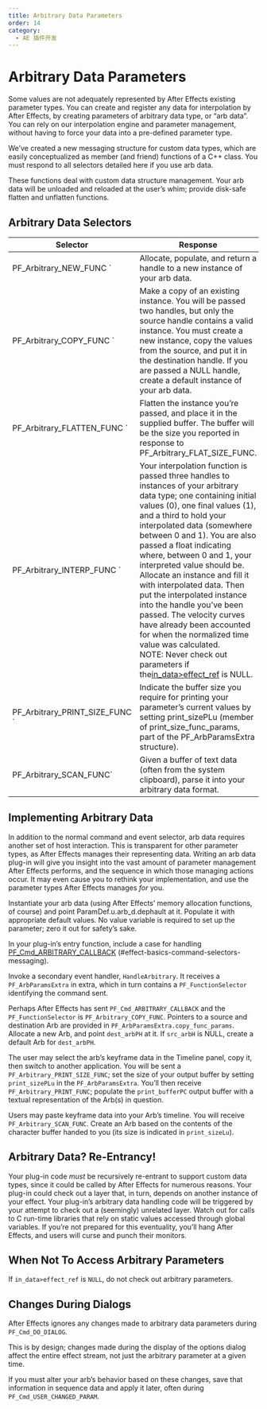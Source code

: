 ```yaml
---
title: Arbitrary Data Parameters
order: 14
category:
  - AE 插件开发
---
```

# Arbitrary Data Parameters

Some values are not adequately represented by After Effects existing parameter types. You can create and register any data for interpolation by After Effects, by creating parameters of arbitrary data type, or “arb data”. You can rely on our interpolation engine and parameter management, without having to force your data into a pre-defined parameter type.

We’ve created a new messaging structure for custom data types, which are easily conceptualized as member (and friend) functions of a C++ class. You must respond to all selectors detailed here if you use arb data.

These functions deal with custom data structure management. Your arb data will be unloaded and reloaded at the user’s whim; provide disk-safe flatten and unflatten functions.

## Arbitrary Data Selectors

| **Selector** | **Response** |
|--- | --- |
| PF_Arbitrary_NEW_FUNC ` | Allocate, populate, and return a handle to a new instance of your arb data. | | PF_Arbitrary_DISPOSE_FUNC` | Free and destroy an instance of your arbitrary data type. |
| PF_Arbitrary_COPY_FUNC ` | Make a copy of an existing instance. You will be passed two handles, but only the source handle contains a valid instance. You must create a new instance, copy the values from the source, and put it in the destination handle. If you are passed a NULL handle, create a default instance of your arb data. | | PF_Arbitrary_FLAT_SIZE_FUNC` | You’ll be passed a handle to an instance of your data type, and a variable in which you return the size of a flattened version of that instance. |
| PF_Arbitrary_FLATTEN_FUNC ` | Flatten the instance you’re passed, and place it in the supplied buffer. The buffer will be the size you reported in response to PF_Arbitrary_FLAT_SIZE_FUNC. | | PF_Arbitrary_UNFLATTEN_FUNC` | Unpack the buffer into an instance of your arbitrary data type, and put in the handle which you’ve been passed. |
| PF_Arbitrary_INTERP_FUNC ` | Your interpolation function is passed three handles to instances of your arbitrary data type; one containing initial values (0), one final values (1), and a third to hold your interpolated data (somewhere between 0 and 1). You are also passed a float indicating where, between 0 and 1, your interpreted value should be.<br />Allocate an instance and fill it with interpolated data. Then put the interpolated instance into the handle you’ve been passed. The velocity curves have already been accounted for when the normalized time value was calculated.<br />NOTE: Never check out parameters if the[in_data&gt;effect_ref](../effect-basics/PF_InData.html) is NULL. | | PF_Arbitrary_COMPARE_FUNC` | You are passed two instances of your arbitrary data, and a pointer to a comparison result. Populate the result with one of the values for PF_ArbCompareResult (see AE_Effect.h) to indicate whether the first was equal to, less than, more than, or simply not equal to the second. |
| PF_Arbitrary_PRINT_SIZE_FUNC ` | Indicate the buffer size you require for printing your parameter’s current values by setting print_sizePLu (member of print_size_func_params, part of the PF_ArbParamsExtra structure). | | PF_Arbitrary_PRINT_FUNC` | Format your arbitrary data for text-based export, and copy the result to the buffer. This can be as elaborate as you would like. Your plug-in should emulate the cut-and-paste behavior for pasting text representations of parameter settings (into a Microsoft Excel spreadsheet, for example) displayed by the plug-ins shipped with After Effects. You have a great deal of flexibility in how you format your output. |
| PF_Arbitrary_SCAN_FUNC` | Given a buffer of text data (often from the system clipboard), parse it into your arbitrary data format. |

## Implementing Arbitrary Data

In addition to the normal command and event selector, arb data requires another set of host interaction. This is transparent for other parameter types, as After Effects manages their representing data. Writing an arb data plug-in will give you insight into the vast amount of parameter management After Effects performs, and the sequence in which those managing actions occur. It may even cause you to rethink your implementation, and use the parameter types After Effects manages _for_ you.

Instantiate your arb data (using After Effects’ memory allocation functions, of course) and point ParamDef.u.arb_d.dephault at it. Populate it with appropriate default values. No value variable is required to set up the parameter; zero it out for safety’s sake.

In your plug-in’s entry function, include a case for handling [PF_Cmd_ARBITRARY_CALLBACK](../effect-basics/command-selectors.html) (#effect-basics-command-selectors-messaging).

Invoke a secondary event handler, `HandleArbitrary`. It receives a `PF_ArbParamsExtra` in extra, which in turn contains a `PF_FunctionSelector` identifying the command sent.

Perhaps After Effects has sent `PF_Cmd_ARBITRARY_CALLBACK` and the `PF_FunctionSelector` is `PF_Arbitrary_COPY_FUNC`. Pointers to a source and destination Arb are provided in `PF_ArbParamsExtra.copy_func_params`. Allocate a new Arb, and point `dest_arbPH` at it. If `src_arbH` is NULL, create a default Arb for `dest_arbPH`.

The user may select the arb’s keyframe data in the Timeline panel, copy it, then switch to another application. You will be sent a `PF_Arbitrary_PRINT_SIZE_FUNC`; set the size of your output buffer by setting `print_sizePLu` in the `PF_ArbParamsExtra`. You’ll then receive `PF_Arbitrary_PRINT_FUNC`; populate the `print_bufferPC` output buffer with a textual representation of the Arb(s) in question.

Users may paste keyframe data into your Arb’s timeline. You will receive `PF_Arbitrary_SCAN_FUNC`. Create an Arb based on the contents of the character buffer handed to you (its size is indicated in `print_sizeLu`).

## Arbitrary Data? Re-Entrancy!

Your plug-in code _must_ be recursively re-entrant to support custom data types, since it could be called by After Effects for numerous reasons. Your plug-in could check out a layer that, in turn, depends on another instance of your effect. Your plug-in’s arbitrary data handling code will be triggered by your attempt to check out a (seemingly) unrelated layer. Watch out for calls to C run-time libraries that rely on static values accessed through global variables. If you’re not prepared for this eventuality, you’ll hang After Effects, and users will curse and punch their monitors.

## When Not To Access Arbitrary Parameters

If `in_data>effect_ref` is `NULL`, do not check out arbitrary parameters.

## Changes During Dialogs

After Effects ignores any changes made to arbitrary data parameters during `PF_Cmd_DO_DIALOG`.

This is by design; changes made during the display of the options dialog affect the entire effect stream, not just the arbitrary parameter at a given time.

If you must alter your arb’s behavior based on these changes, save that information in sequence data and apply it later, often during `PF_Cmd_USER_CHANGED_PARAM`.
